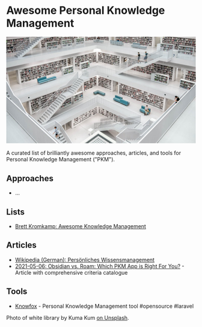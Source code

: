 # Awesome Personal Knowledge Management

![white library](assets/library-1024.jpg)

A curated list of brilliantly awesome approaches, articles, and tools for Personal Knowledge Management ("PKM").

## Approaches

* ...

## Lists

* [ Brett Kromkamp: Awesome Knowledge Management](https://github.com/brettkromkamp/awesome-knowledge-management)

## Articles

* [Wikipedia (German): Persönliches Wissensmanagement](https://de.wikipedia.org/wiki/Pers%C3%B6nliches_Wissensmanagement)
* [2021-05-06: Obsidian vs. Roam: Which PKM App is Right For You?](https://thesweetsetup.com/obsidian-vs-roam/) - Article with comprehensive criteria catalogue

## Tools

* [Knowfox](https://knowfox.com) - Personal Knowledge Management tool #opensource #laravel

Photo of white library by Kuma Kum [on Unsplash](https://unsplash.com/photos/SiOJXlWeWc0).

